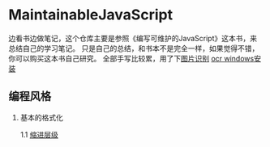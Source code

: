 <!--
 * @Description: Readme
 * @Author: shenxf
 * @Date: 2019-03-19 11:07:42
 -->
# MaintainableJavaScript

边看书边做笔记，这个仓库主要是参照《编写可维护的JavaScript》这本书，来总结自己的学习笔记。
只是自己的总结，和书本不是完全一样，如果觉得不错，你可以购买这本书自己研究。
全部手写比较累，用了下[图片识别](https://github.com/gsdgdf/Java_OCR)
[ocr windows安装](https://github.com/UB-Mannheim/tesseract/wiki)

## 编程风格

1. 基本的格式化

    1.1 [缩进层级](1/1.1缩进层级.md)
